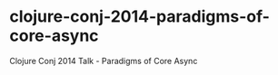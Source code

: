 clojure-conj-2014-paradigms-of-core-async
=========================================

Clojure Conj 2014 Talk - Paradigms of Core Async
